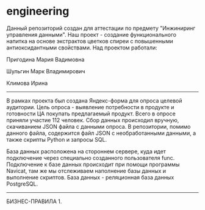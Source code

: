 # engineering
Данный репозиторий создан для аттестации по предмету "Инжиниринг управления данными". 
Наш проект - создание функционального напитка на основе экстрактов цветков спиреи с повышенными антиоксидантными свойствами.
Над проектом работали:

Пригодина Мария Вадимовна

Шульгин Марк Владимирович

Климова Ирина
____________________________
В рамках проекта был создана Яндекс-форма для опроса целевой аудитории. Цель опроса - выявление потребности в продукте и готовности ЦА покупать предлагаемый продукт. 
Всего в опросе приняли участие 112 человек. Сбор данных происходил вручную, скачиванием JSON файла с данными опроса.
В репозитории, помимо данного файла, содержится файл JSON с необработанными данными, а также скрипты Python и запросы SQL.

База данных расположена на стороннем сервере, куда идет подключение через специально созданного пользователя func. Подключение к базе данных происходит при помощи программы Navicat, там же мы отслеживаем наполнение базы данных и выполнение скриптов.
База данных - реляционная база данных PostgreSQL. 
____________________________
БИЗНЕС-ПРАВИЛА
1. 
